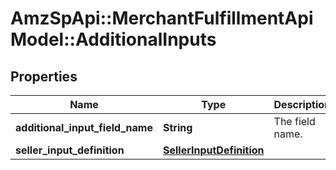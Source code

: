 # AmzSpApi::MerchantFulfillmentApiModel::AdditionalInputs

## Properties
Name | Type | Description | Notes
------------ | ------------- | ------------- | -------------
**additional_input_field_name** | **String** | The field name. | [optional] 
**seller_input_definition** | [**SellerInputDefinition**](SellerInputDefinition.md) |  | [optional] 

